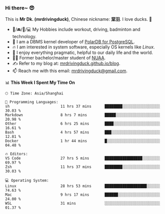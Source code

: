 ### Hi there~ 😎

This is **Mr Dk. (mrdrivingduck)**, Chinese nickname: **棠羽**. I love ducks. 🦆

- 💪/🚘/🏸/💻 My Hobbies include workout, driving, badminton and technology.
- 🍊 I am a DBMS kernel developer of [PolarDB for PostgreSQL](https://github.com/ApsaraDB/PolarDB-for-PostgreSQL).
- 🔥 I am interested in system software, especially OS kernels like *Linux*.
- 🔧 I enjoy everything pragmatic, helpful to our daily life and the world.
- 👨‍🎓 Former bachelor/master student of [NUAA](https://en.wikipedia.org/wiki/Nanjing_University_of_Aeronautics_and_Astronautics).
- ✍ Refer to my blog at: [mrdrivingduck.github.io/blog](https://mrdrivingduck.github.io/blog/).
- 📫 Reach me with this email: [mrdrivingduck@gmail.com](mailto:mrdrivingduck@gmail.com).

<!--START_SECTION:waka-->
📊 **This Week I Spent My Time On** 

```text
🕑︎ Time Zone: Asia/Shanghai

💬 Programming Languages: 
sh                       11 hrs 37 mins      ████████░░░░░░░░░░░░░░░░░   30.03 % 
Markdown                 8 hrs 7 mins        █████░░░░░░░░░░░░░░░░░░░░   20.98 % 
Other                    6 hrs 25 mins       ████░░░░░░░░░░░░░░░░░░░░░   16.61 % 
Bash                     4 hrs 57 mins       ███░░░░░░░░░░░░░░░░░░░░░░   12.81 % 
Docker                   1 hr 44 mins        █░░░░░░░░░░░░░░░░░░░░░░░░   04.48 % 

🔥 Editors: 
VS Code                  27 hrs 5 mins       █████████████████░░░░░░░░   69.97 % 
Zsh                      11 hrs 37 mins      ████████░░░░░░░░░░░░░░░░░   30.03 % 

💻 Operating System: 
Linux                    28 hrs 53 mins      ███████████████████░░░░░░   74.63 % 
Mac                      9 hrs 17 mins       ██████░░░░░░░░░░░░░░░░░░░   24.00 % 
WSL                      31 mins             ░░░░░░░░░░░░░░░░░░░░░░░░░   01.37 % 
```


<!--END_SECTION:waka-->

<!-- ![Mr Dk.'s GitHub Stats](https://github-readme-stats.vercel.app/api?username=mrdrivingduck&count_private&show_icons=true&theme=buefy) -->

<!-- ![Most Used Languages](https://github-readme-stats.vercel.app/api/top-langs/?username=mrdrivingduck&exclude_repo=mips32-CPU,snort-tcp-socket&theme=buefy&layout=compact&langs_count=10) -->


<!--
**mrdrivingduck/mrdrivingduck** is a ✨ _special_ ✨ repository because its `README.md` (this file) appears on your GitHub profile.

Here are some ideas to get you started:

- 🔭 I’m currently working on ...
- 🌱 I’m currently learning ...
- 👯 I’m looking to collaborate on ...
- 🤔 I’m looking for help with ...
- 💬 Ask me about ...
- 📫 How to reach me: ...
- 😄 Pronouns: ...
- ⚡ Fun fact: ...
-->
